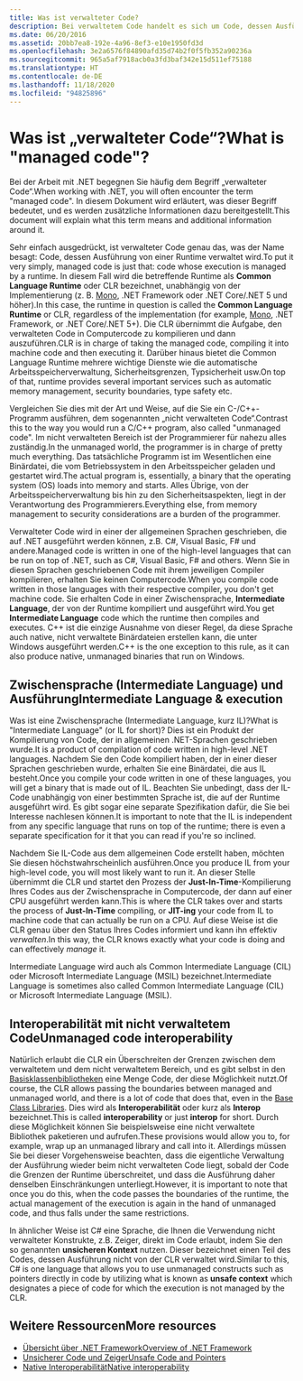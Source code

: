 ```yaml
---
title: Was ist verwalteter Code?
description: Bei verwaltetem Code handelt es sich um Code, dessen Ausführung von einer Runtime verwaltet wird, der Common Language Runtime (CLR).
ms.date: 06/20/2016
ms.assetid: 20bb7ea8-192e-4a96-8ef3-e10e1950fd3d
ms.openlocfilehash: 3e2a6576f84890afd35d74b2f0f5fb352a90236a
ms.sourcegitcommit: 965a5af7918acb0a3fd3baf342e15d511ef75188
ms.translationtype: HT
ms.contentlocale: de-DE
ms.lasthandoff: 11/18/2020
ms.locfileid: "94825896"
---
```

# <a name="what-is-managed-code"></a><span data-ttu-id="7520e-103">Was ist „verwalteter Code“?</span><span class="sxs-lookup"><span data-stu-id="7520e-103">What is "managed code"?</span></span>

<span data-ttu-id="7520e-104">Bei der Arbeit mit .NET begegnen Sie häufig dem Begriff „verwalteter Code“.</span><span class="sxs-lookup"><span data-stu-id="7520e-104">When working with .NET, you will often encounter the term "managed code".</span></span> <span data-ttu-id="7520e-105">In diesem Dokument wird erläutert, was dieser Begriff bedeutet, und es werden zusätzliche Informationen dazu bereitgestellt.</span><span class="sxs-lookup"><span data-stu-id="7520e-105">This document will explain what this term means and additional information around it.</span></span>

<span data-ttu-id="7520e-106">Sehr einfach ausgedrückt, ist verwalteter Code genau das, was der Name besagt: Code, dessen Ausführung von einer Runtime verwaltet wird.</span><span class="sxs-lookup"><span data-stu-id="7520e-106">To put it very simply, managed code is just that: code whose execution is managed by a runtime.</span></span> <span data-ttu-id="7520e-107">In diesem Fall wird die betreffende Runtime als **Common Language Runtime** oder CLR bezeichnet, unabhängig von der Implementierung (z. B. [Mono](https://www.mono-project.com/), .NET Framework oder .NET Core/.NET 5 und höher).</span><span class="sxs-lookup"><span data-stu-id="7520e-107">In this case, the runtime in question is called the **Common Language Runtime** or CLR, regardless of the implementation (for example, [Mono](https://www.mono-project.com/), .NET Framework, or .NET Core/.NET 5+).</span></span> <span data-ttu-id="7520e-108">Die CLR übernimmt die Aufgabe, den verwalteten Code in Computercode zu kompilieren und dann auszuführen.</span><span class="sxs-lookup"><span data-stu-id="7520e-108">CLR is in charge of taking the managed code, compiling it into machine code and then executing it.</span></span> <span data-ttu-id="7520e-109">Darüber hinaus bietet die Common Language Runtime mehrere wichtige Dienste wie die automatische Arbeitsspeicherverwaltung, Sicherheitsgrenzen, Typsicherheit usw.</span><span class="sxs-lookup"><span data-stu-id="7520e-109">On top of that, runtime provides several important services such as automatic memory management, security boundaries, type safety etc.</span></span>

<span data-ttu-id="7520e-110">Vergleichen Sie dies mit der Art und Weise, auf die Sie ein C-/C++-Programm ausführen, dem sogenannten „nicht verwalteten Code“.</span><span class="sxs-lookup"><span data-stu-id="7520e-110">Contrast this to the way you would run a C/C++ program, also called "unmanaged code".</span></span> <span data-ttu-id="7520e-111">Im nicht verwalteten Bereich ist der Programmierer für nahezu alles zuständig.</span><span class="sxs-lookup"><span data-stu-id="7520e-111">In the unmanaged world, the programmer is in charge of pretty much everything.</span></span> <span data-ttu-id="7520e-112">Das tatsächliche Programm ist im Wesentlichen eine Binärdatei, die vom Betriebssystem in den Arbeitsspeicher geladen und gestartet wird.</span><span class="sxs-lookup"><span data-stu-id="7520e-112">The actual program is, essentially, a binary that the operating system (OS) loads into memory and starts.</span></span> <span data-ttu-id="7520e-113">Alles Übrige, von der Arbeitsspeicherverwaltung bis hin zu den Sicherheitsaspekten, liegt in der Verantwortung des Programmierers.</span><span class="sxs-lookup"><span data-stu-id="7520e-113">Everything else, from memory management to security considerations are a burden of the programmer.</span></span>

<span data-ttu-id="7520e-114">Verwalteter Code wird in einer der allgemeinen Sprachen geschrieben, die auf .NET ausgeführt werden können, z.B. C#, Visual Basic, F# und andere.</span><span class="sxs-lookup"><span data-stu-id="7520e-114">Managed code is written in one of the high-level languages that can be run on top of .NET, such as C#, Visual Basic, F# and others.</span></span> <span data-ttu-id="7520e-115">Wenn Sie in diesen Sprachen geschriebenen Code mit ihrem jeweiligen Compiler kompilieren, erhalten Sie keinen Computercode.</span><span class="sxs-lookup"><span data-stu-id="7520e-115">When you compile code written in those languages with their respective compiler, you don't get machine code.</span></span> <span data-ttu-id="7520e-116">Sie erhalten Code in einer Zwischensprache, **Intermediate Language**, der von der Runtime kompiliert und ausgeführt wird.</span><span class="sxs-lookup"><span data-stu-id="7520e-116">You get **Intermediate Language** code which the runtime then compiles and executes.</span></span> <span data-ttu-id="7520e-117">C++ ist die einzige Ausnahme von dieser Regel, da diese Sprache auch native, nicht verwaltete Binärdateien erstellen kann, die unter Windows ausgeführt werden.</span><span class="sxs-lookup"><span data-stu-id="7520e-117">C++ is the one exception to this rule, as it can also produce native, unmanaged binaries that run on Windows.</span></span>

## <a name="intermediate-language--execution"></a><span data-ttu-id="7520e-118">Zwischensprache (Intermediate Language) und Ausführung</span><span class="sxs-lookup"><span data-stu-id="7520e-118">Intermediate Language & execution</span></span>

<span data-ttu-id="7520e-119">Was ist eine Zwischensprache (Intermediate Language, kurz IL)?</span><span class="sxs-lookup"><span data-stu-id="7520e-119">What is "Intermediate Language" (or IL for short)?</span></span> <span data-ttu-id="7520e-120">Dies ist ein Produkt der Kompilierung von Code, der in allgemeinen .NET-Sprachen geschrieben wurde.</span><span class="sxs-lookup"><span data-stu-id="7520e-120">It is a product of compilation of code written in high-level .NET languages.</span></span> <span data-ttu-id="7520e-121">Nachdem Sie den Code kompiliert haben, der in einer dieser Sprachen geschrieben wurde, erhalten Sie eine Binärdatei, die aus IL besteht.</span><span class="sxs-lookup"><span data-stu-id="7520e-121">Once you compile your code written in one of these languages, you will get a binary that is made out of IL.</span></span> <span data-ttu-id="7520e-122">Beachten Sie unbedingt, dass der IL-Code unabhängig von einer bestimmten Sprache ist, die auf der Runtime ausgeführt wird. Es gibt sogar eine separate Spezifikation dafür, die Sie bei Interesse nachlesen können.</span><span class="sxs-lookup"><span data-stu-id="7520e-122">It is important to note that the IL is independent from any specific language that runs on top of the runtime; there is even a separate specification for it that you can read if you're so inclined.</span></span>

<span data-ttu-id="7520e-123">Nachdem Sie IL-Code aus dem allgemeinen Code erstellt haben, möchten Sie diesen höchstwahrscheinlich ausführen.</span><span class="sxs-lookup"><span data-stu-id="7520e-123">Once you produce IL from your high-level code, you will most likely want to run it.</span></span> <span data-ttu-id="7520e-124">An dieser Stelle übernimmt die CLR und startet den Prozess der **Just-In-Time**-Kompilierung Ihres Codes aus der Zwischensprache in Computercode, der dann auf einer CPU ausgeführt werden kann.</span><span class="sxs-lookup"><span data-stu-id="7520e-124">This is where the CLR takes over and starts the process of **Just-In-Time** compiling, or **JIT-ing** your code from IL to machine code that can actually be run on a CPU.</span></span> <span data-ttu-id="7520e-125">Auf diese Weise ist die CLR genau über den Status Ihres Codes informiert und kann ihn effektiv _verwalten_.</span><span class="sxs-lookup"><span data-stu-id="7520e-125">In this way, the CLR knows exactly what your code is doing and can effectively _manage_ it.</span></span>

<span data-ttu-id="7520e-126">Intermediate Language wird auch als Common Intermediate Language (CIL) oder Microsoft Intermediate Language (MSIL) bezeichnet.</span><span class="sxs-lookup"><span data-stu-id="7520e-126">Intermediate Language is sometimes also called Common Intermediate Language (CIL) or Microsoft Intermediate Language (MSIL).</span></span>

## <a name="unmanaged-code-interoperability"></a><span data-ttu-id="7520e-127">Interoperabilität mit nicht verwaltetem Code</span><span class="sxs-lookup"><span data-stu-id="7520e-127">Unmanaged code interoperability</span></span>

<span data-ttu-id="7520e-128">Natürlich erlaubt die CLR ein Überschreiten der Grenzen zwischen dem verwaltetem und dem nicht verwaltetem Bereich, und es gibt selbst in den [Basisklassenbibliotheken](framework-libraries.md) eine Menge Code, der diese Möglichkeit nutzt.</span><span class="sxs-lookup"><span data-stu-id="7520e-128">Of course, the CLR allows passing the boundaries between managed and unmanaged world, and there is a lot of code that does that, even in the [Base Class Libraries](framework-libraries.md).</span></span> <span data-ttu-id="7520e-129">Dies wird als **Interoperabilität** oder kurz als **Interop** bezeichnet.</span><span class="sxs-lookup"><span data-stu-id="7520e-129">This is called **interoperability** or just **interop** for short.</span></span> <span data-ttu-id="7520e-130">Durch diese Möglichkeit können Sie beispielsweise eine nicht verwaltete Bibliothek paketieren und aufrufen.</span><span class="sxs-lookup"><span data-stu-id="7520e-130">These provisions would allow you to, for example, wrap up an unmanaged library and call into it.</span></span> <span data-ttu-id="7520e-131">Allerdings müssen Sie bei dieser Vorgehensweise beachten, dass die eigentliche Verwaltung der Ausführung wieder beim nicht verwalteten Code liegt, sobald der Code die Grenzen der Runtime überschreitet, und dass die Ausführung daher denselben Einschränkungen unterliegt.</span><span class="sxs-lookup"><span data-stu-id="7520e-131">However, it is important to note that once you do this, when the code passes the boundaries of the runtime, the actual management of the execution is again in the hand of unmanaged code, and thus falls under the same restrictions.</span></span>

<span data-ttu-id="7520e-132">In ähnlicher Weise ist C# eine Sprache, die Ihnen die Verwendung nicht verwalteter Konstrukte, z.B. Zeiger, direkt im Code erlaubt, indem Sie den so genannten **unsicheren Kontext** nutzen. Dieser bezeichnet einen Teil des Codes, dessen Ausführung nicht von der CLR verwaltet wird.</span><span class="sxs-lookup"><span data-stu-id="7520e-132">Similar to this, C# is one language that allows you to use unmanaged constructs such as pointers directly in code by utilizing what is known as **unsafe context** which designates a piece of code for which the execution is not managed by the CLR.</span></span>

## <a name="more-resources"></a><span data-ttu-id="7520e-133">Weitere Ressourcen</span><span class="sxs-lookup"><span data-stu-id="7520e-133">More resources</span></span>

* [<span data-ttu-id="7520e-134">Übersicht über .NET Framework</span><span class="sxs-lookup"><span data-stu-id="7520e-134">Overview of .NET Framework</span></span>](../framework/get-started/overview.md)
* [<span data-ttu-id="7520e-135">Unsicherer Code und Zeiger</span><span class="sxs-lookup"><span data-stu-id="7520e-135">Unsafe Code and Pointers</span></span>](../csharp/programming-guide/unsafe-code-pointers/index.md)
* [<span data-ttu-id="7520e-136">Native Interoperabilität</span><span class="sxs-lookup"><span data-stu-id="7520e-136">Native interoperability</span></span>](./native-interop/index.md)
